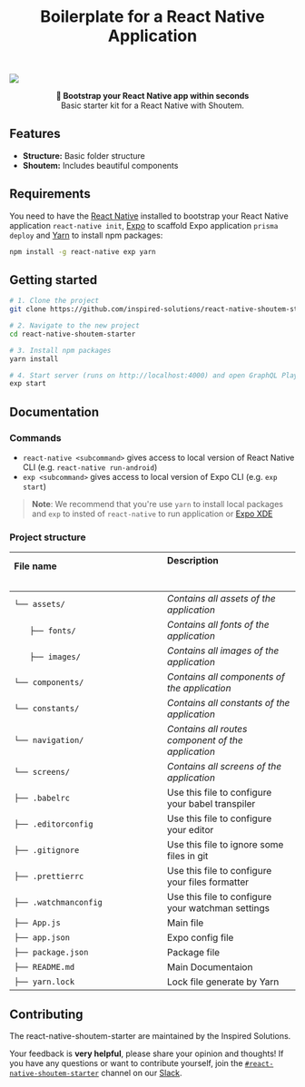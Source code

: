 <h1 align="center"><strong>Boilerplate for a React Native Application</strong></h1>

<br />

![](https://imgur.com/lIi4YrZ.png)

<div align="center"><strong>🚀 Bootstrap your React Native app within seconds</strong></div>
<div align="center">Basic starter kit for a React Native with Shoutem.</div>

## Features

- **Structure:** Basic folder structure
- **Shoutem:** Includes beautiful components

## Requirements

You need to have the [React Native](https://github.com/facebook/react-native) installed to bootstrap your React Native application `react-native init`, [Expo](https://github.com/expo/expo) to scaffold Expo application `prisma deploy` and [Yarn](https://yarnpkg.com/lang/en/) to install npm packages:

```sh
npm install -g react-native exp yarn
```

## Getting started

```sh
# 1. Clone the project
git clone https://github.com/inspired-solutions/react-native-shoutem-starter.git

# 2. Navigate to the new project
cd react-native-shoutem-starter

# 3. Install npm packages
yarn install

# 4. Start server (runs on http://localhost:4000) and open GraphQL Playground
exp start
```

## Documentation

### Commands

* `react-native <subcommand>` gives access to local version of React Native CLI (e.g. `react-native run-android`)
* `exp <subcommand>` gives access to local version of Expo CLI (e.g. `exp start`)

> **Note**: We recommend that you're use `yarn` to install local packages and `exp` to insted of `react-native` to run application or [Expo XDE](https://docs.expo.io/versions/latest/introduction/xde-tour) 

### Project structure

| File name 　　　　　　　　　　　　　　| Description 　　　　　　　　<br><br>| 
| :--  | :--         |
| `└── assets/ `  | _Contains all assets of the application_ |
| `　　├── fonts/ ` | _Contains all fonts of the application_ |
| `　　├── images/ ` | _Contains all images of the application_ |
| `└── components/ `  | _Contains all components of the application_ |
| `└── constants/ `  | _Contains all constants of the application_ |
| `└── navigation/ `  | _Contains all routes component of the application_ |
| `└── screens/ `  | _Contains all screens of the application_ |
| `├── .babelrc`| Use this file to configure your babel transpiler |
| `├── .editorconfig`| Use this file to configure your editor |
| `├── .gitignore`| Use this file to ignore some files in git |
| `├── .prettierrc`| Use this file to configure your files formatter |
| `├── .watchmanconfig`| Use this file to configure your watchman settings |
| `├── App.js`| Main file |
| `├── app.json`| Expo config file |
| `├── package.json`| Package file |
| `├── README.md`| Main Documentaion |
| `├── yarn.lock`| Lock file generate by Yarn |

## Contributing

The react-native-shoutem-starter are maintained by the Inspired Solutions.

Your feedback is **very helpful**, please share your opinion and thoughts! If you have any questions or want to contribute yourself, join the [`#react-native-shoutem-starter`](https://inspired-solutions.slack.com/messages/react-native-shoutem-stater) channel on our [Slack](https://inspired-solutions.slack.com/).
